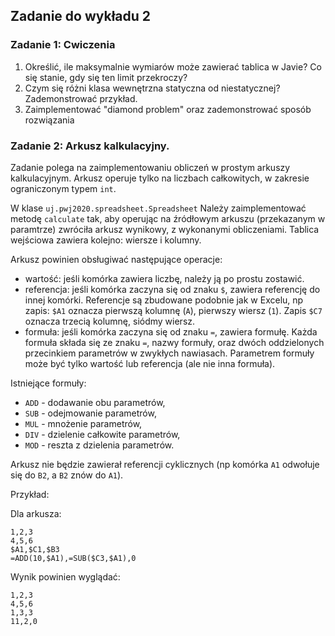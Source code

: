 ## Zadanie do wykładu 2

### Zadanie 1: Cwiczenia
1. Określić, ile maksymalnie wymiarów może zawierać tablica w Javie? Co się stanie, gdy się ten limit przekroczy?
1. Czym się różni klasa wewnętrzna statyczna od niestatycznej? Zademonstrować przykład.
1. Zaimplementować "diamond problem" oraz zademonstrować sposób rozwiązania

### Zadanie 2: Arkusz kalkulacyjny.

Zadanie polega na zaimplementowaniu obliczeń w prostym arkuszy kalkulacyjnym. Arkusz operuje tylko na liczbach całkowitych, w zakresie ograniczonym typem `int`.

W klase `uj.pwj2020.spreadsheet.Spreadsheet` Należy zaimplementować metodę `calculate` tak, aby operując na źródłowym arkuszu (przekazanym w paramtrze) zwróciła arkusz wynikowy, z wykonanymi obliczeniami. Tablica wejściowa zawiera kolejno: wiersze i kolumny.

Arkusz powinien obsługiwać następujące operacje:
- wartość: jeśli komórka zawiera liczbę, należy ją po prostu zostawić.
- referencja: jeśli komórka zaczyna się od znaku `$`, zawiera referencję do innej komórki. Referencje są zbudowane podobnie jak w Excelu, np zapis: `$A1` oznacza pierwszą kolumnę (`A`), pierwszy wiersz (`1`). Zapis `$C7` oznacza trzecią kolumnę, siódmy wiersz.
- formuła: jeśli komórka zaczyna się od znaku `=`, zawiera formułę. Każda formuła składa się ze znaku `=`, nazwy formuły, oraz dwóch oddzielonych przecinkiem parametrów w zwykłych nawiasach. Parametrem formuły może być tylko wartość lub referencja (ale nie inna formuła).

Istniejące formuły:
- `ADD` - dodawanie obu parametrów,
- `SUB` - odejmowanie parametrów,
- `MUL` - mnożenie parametrów,
- `DIV` - dzielenie całkowite parametrów,
- `MOD` - reszta z dzielenia parametrów.

Arkusz nie będzie zawierał referencji cyklicznych (np komórka `A1` odwołuje się do `B2`, a `B2` znów do `A1`).

Przykład:

Dla arkusza:
```$xslt
1,2,3
4,5,6
$A1,$C1,$B3
=ADD(10,$A1),=SUB($C3,$A1),0
```
Wynik powinien wyglądać:
```$xslt
1,2,3
4,5,6
1,3,3
11,2,0
```
